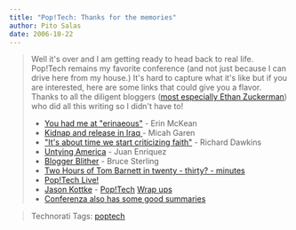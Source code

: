 ```yaml
---
title: "Pop!Tech: Thanks for the memories"
author: Pito Salas
date: 2006-10-22
---
```



>
> Well it's over and I am getting ready to head back to real life. Pop!Tech
> remains my favorite conference (and not just because I can drive here from
> my house.) It's hard to capture what it's like but if you are interested,
> here are some links that could give you a flavor. Thanks to all the diligent
> bloggers ([most especially Ethan
> Zuckerman](<http://www.ethanzuckerman.com/blog/>)) who did all this writing
> so I didn't have to!
>
>   * [You had me at
> "erinaeous"](<http://www.ethanzuckerman.com/blog/?p=1058>) - Erin McKean
>   * [Kidnap and release in Iraq
> ](<http://www.ethanzuckerman.com/blog/?p=1057>) - Micah Garen
>   * ["It's about time we start criticizing
> faith"](<http://www.ethanzuckerman.com/blog/?p=1056>) - Richard Dawkins
>   * [Untying America](<http://www.ethanzuckerman.com/blog/?p=1051>) - Juan
> Enriquez
>   * [Blogger Blither](<http://www.ethanzuckerman.com/blog/?p=1048>) - Bruce
> Sterling
>   * [Two Hours of Tom Barnett in twenty - thirty? -
> minutes](<http://www.ethanzuckerman.com/blog/?p=1054>)
>   * [Pop!Tech Live!](<http://live.poptech.org/>)
>   * [Jason Kottke](<http://www.kottke.org/>) -
> [Pop!Tech](<http://www.kottke.org/06/10/poptech-day-2-wrapup>) [Wrap
> ups](<http://www.kottke.org/06/10/poptech-day-1-wrapup>)
>   * [Conferenza also has some good
> summaries](<http://conferenzablog.typepad.com/conferenza/>)
>

>
> Technorati Tags: [poptech](<http://technorati.com/tag/poptech>)


